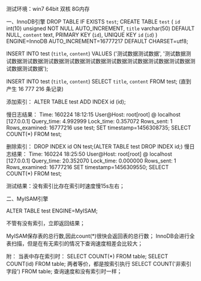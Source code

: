 测试环境：win7 64bit 双核 8G内存

一、InnoDB引擎
DROP TABLE IF EXISTS `test`;
CREATE TABLE `test` (
  `id` int(10) unsigned NOT NULL AUTO_INCREMENT,
  `title` varchar(50) DEFAULT NULL,
  `content` text,
  PRIMARY KEY (`id`),
  UNIQUE KEY `id` (`id`)
) ENGINE=InnoDB AUTO_INCREMENT=16777217 DEFAULT CHARSET=utf8;

INSERT INTO test (`title`, `content`) VALUES ('测试数据测试数据', '测试数据测试数据测试数据测试数据测试数据测试数据测试数据测试数据测试数据测试数据测试数据测试数据');

INSERT INTO test (`title`, `content`) SELECT `title`, `content` FROM test;    (直到产生 16 777 216 条记录)

添加索引：
ALTER TABLE test ADD INDEX id (id);

慢日志结果：
Time: 160224 18:12:15
User@Host: root[root] @ localhost [127.0.0.1]
Query_time: 4.992999  Lock_time: 0.357072 Rows_sent: 1  Rows_examined: 16777216
use test;
SET timestamp=1456308735;
SELECT COUNT(*) FROM test;

删除索引：
DROP INDEX id ON test;(ALTER TABLE test DROP INDEX id;)
慢日志结果：
Time: 160224 18:25:50
User@Host: root[root] @ localhost [127.0.0.1]
Query_time: 20.352070  Lock_time: 0.000000 Rows_sent: 1  Rows_examined: 16777216
SET timestamp=1456309550;
SELECT COUNT(*) FROM test;

测试结果：没有索引比存在索引时速度慢15s左右；

二、MyISAM引擎

ALTER TABLE test ENGINE=MyISAM;

不管有没有索引，立即返回结果；

MyISAM保存表的总行数,因此count(*)很快会返回表的总行数；
InnoDB会进行全表扫描，但是在有无索引的情况下查询速度相差会比较大；

附：
当表中存在索引时：
SELECT COUNT(*) FROM table;  SELECT COUNT(id) FROM table; 两者等价，都是按索引执行
SELECT COUNT('非索引字段') FROM table; 查询速度和没有索引时一样；
